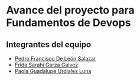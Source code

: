 # Avance del proyecto para Fundamentos de Devops
## Integrantes del equipo

- [Pedro Francisco De León Salazar](https://github.com/pedrodeleondev)
- [Frida Sarahi Garza Galvez](https://www.github.com/octokatherine)
- [Paola Guadalupe Urdiales Luna](https://www.github.com/octokatherine)
